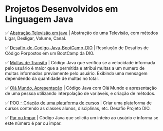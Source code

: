 # Projetos Desenvolvidos em Linguagem Java

✅ [Abstração Televisão em java](https://github.com/Carlos-CGS/ProjetosJava/tree/main/Abstracao%20Televisao) | Abstração de uma Televisão, com métodos Ligar, Desligar, Volume, Canal.

✅ [Desafio-de-Codigo-Java-BootCamp-DIO](https://github.com/Carlos-CGS/ProjetosJava/tree/main/Desafio-de-Codigo-Java-BootCamp-DIO) | Resolução de Desafios de Código Porpostos em um BootCamp da DIO.

✅  [Multas de Transito](https://github.com/Carlos-CGS/ProjetosJava/tree/main/Multas%20Transito) | Código Java que verifica se a velocidade informada pelo usuário é maior que a permitida e atribui multas a um numero de multas informados previamente pelo usuário. Exibindo uma mensagem dependendo da quantidade de multas no total.

✅ [Olá Mundo, Apresentação](https://github.com/Carlos-CGS/ProjetosJava/tree/main/Ol%C3%A1Mundo) | Código Java com Olá Mundo e apresentação de uma pessoa utilizando interpolação de variáveis, e criação de métodos.

✅  [POO - Criação de uma plataforma de cursos](https://github.com/Carlos-CGS/ProjetosJava/tree/main/POO%20-%20Criar%20uma%20Plataforma%20Cursos) | Criar uma plataforma de cursos contendo as classes alunos, disciplinas, etc. Desafio Projeto DIO.

✅ [Par ou Impar](https://github.com/Carlos-CGS/ProjetosJava/tree/main/Par%20ou%20Impar) | Código Java que solicita um inteiro ao usuário e informa se este número é par ou impar.


